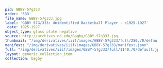 ```yaml
---
pid: GBBY-57g333
order: '333'
file_name: GBBY-57g333.jpg
label: 'GBBY 57G/333: Unidentified Basketball Player - c1925-1927'
_date: 1925-1927
object_type: glass plate negative
source: http://archives.nd.edu/Bagby/GBBY-57g333.jpg
thumbnail: "/img/derivatives/iiif/images/GBBY-57g333/full/250,/0/default.jpg"
manifest: "/img/derivatives/iiif/images/GBBY-57g333/manifest.json"
full: "/img/derivatives/iiif/images/GBBY-57g333/full/1140,/0/default.jpg"
layout: generic_collection_item
collection: bagby
---
```


